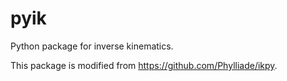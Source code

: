 # pyik
Python package for inverse kinematics.

This package is modified from https://github.com/Phylliade/ikpy.
